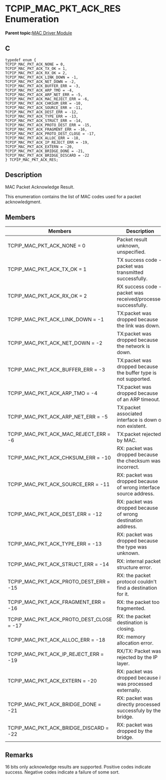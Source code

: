 # TCPIP\_MAC\_PKT\_ACK\_RES Enumeration

**Parent topic:**[MAC Driver Module](GUID-0C1AF471-66D4-472F-84AF-212E9E18B21D.md)

## C

```
typedef enum {
TCPIP_MAC_PKT_ACK_NONE = 0,
TCPIP_MAC_PKT_ACK_TX_OK = 1,
TCPIP_MAC_PKT_ACK_RX_OK = 2,
TCPIP_MAC_PKT_ACK_LINK_DOWN = -1,
TCPIP_MAC_PKT_ACK_NET_DOWN = -2,
TCPIP_MAC_PKT_ACK_BUFFER_ERR = -3,
TCPIP_MAC_PKT_ACK_ARP_TMO = -4,
TCPIP_MAC_PKT_ACK_ARP_NET_ERR = -5,
TCPIP_MAC_PKT_ACK_MAC_REJECT_ERR = -6,
TCPIP_MAC_PKT_ACK_CHKSUM_ERR = -10,
TCPIP_MAC_PKT_ACK_SOURCE_ERR = -11,
TCPIP_MAC_PKT_ACK_DEST_ERR = -12,
TCPIP_MAC_PKT_ACK_TYPE_ERR = -13,
TCPIP_MAC_PKT_ACK_STRUCT_ERR = -14,
TCPIP_MAC_PKT_ACK_PROTO_DEST_ERR = -15,
TCPIP_MAC_PKT_ACK_FRAGMENT_ERR = -16,
TCPIP_MAC_PKT_ACK_PROTO_DEST_CLOSE = -17,
TCPIP_MAC_PKT_ACK_ALLOC_ERR = -18,
TCPIP_MAC_PKT_ACK_IP_REJECT_ERR = -19,
TCPIP_MAC_PKT_ACK_EXTERN = -20,
TCPIP_MAC_PKT_ACK_BRIDGE_DONE = -21,
TCPIP_MAC_PKT_ACK_BRIDGE_DISCARD = -22
} TCPIP_MAC_PKT_ACK_RES;
```

## Description

MAC Packet Acknowledge Result.

This enumeration contains the list of MAC codes used for a packet acknowledgment.

## Members

|Members|Description|
|-------|-----------|
|TCPIP\_MAC\_PKT\_ACK\_NONE = 0|Packet result unknown, unspecified.|
|TCPIP\_MAC\_PKT\_ACK\_TX\_OK = 1|TX success code - packet was transmitted successfully.|
|TCPIP\_MAC\_PKT\_ACK\_RX\_OK = 2|RX success code - packet was received/processed successfully.|
|TCPIP\_MAC\_PKT\_ACK\_LINK\_DOWN = -1|TX:packet was dropped because the link was down.|
|TCPIP\_MAC\_PKT\_ACK\_NET\_DOWN = -2|TX:packet was dropped because the network is down.|
|TCPIP\_MAC\_PKT\_ACK\_BUFFER\_ERR = -3|TX:packet was dropped because the buffer type is not supported.|
|TCPIP\_MAC\_PKT\_ACK\_ARP\_TMO = -4|TX:packet was dropped because of an ARP timeout.|
|TCPIP\_MAC\_PKT\_ACK\_ARP\_NET\_ERR = -5|TX:packet associated interface is down or non existent.|
|TCPIP\_MAC\_PKT\_ACK\_MAC\_REJECT\_ERR = -6|TX:packet rejected by MAC.|
|TCPIP\_MAC\_PKT\_ACK\_CHKSUM\_ERR = -10|RX: packet was dropped because the checksum was incorrect.|
|TCPIP\_MAC\_PKT\_ACK\_SOURCE\_ERR = -11|RX: packet was dropped because of wrong interface source address.|
|TCPIP\_MAC\_PKT\_ACK\_DEST\_ERR = -12|RX: packet was dropped because of wrong destination address.|
|TCPIP\_MAC\_PKT\_ACK\_TYPE\_ERR = -13|RX: packet was dropped because the type was unknown.|
|TCPIP\_MAC\_PKT\_ACK\_STRUCT\_ERR = -14|RX: internal packet structure error.|
|TCPIP\_MAC\_PKT\_ACK\_PROTO\_DEST\_ERR = -15|RX: the packet protocol couldn't find a destination for it.|
|TCPIP\_MAC\_PKT\_ACK\_FRAGMENT\_ERR = -16|RX: the packet too fragmented.|
|TCPIP\_MAC\_PKT\_ACK\_PROTO\_DEST\_CLOSE = -17|RX: the packet destination is closing.|
|TCPIP\_MAC\_PKT\_ACK\_ALLOC\_ERR = -18|RX: memory allocation error.|
|TCPIP\_MAC\_PKT\_ACK\_IP\_REJECT\_ERR = -19|RX/TX: Packet was rejected by the IP layer.|
|TCPIP\_MAC\_PKT\_ACK\_EXTERN = -20|RX: packet was dropped because it was processed externally.|
|TCPIP\_MAC\_PKT\_ACK\_BRIDGE\_DONE = -21|RX: packet was directly processed successfuly by the bridge.|
|TCPIP\_MAC\_PKT\_ACK\_BRIDGE\_DISCARD = -22|RX: packet was dropped by the bridge.|

## Remarks

16 bits only acknowledge results are supported. Positive codes indicate success. Negative codes indicate a failure of some sort.


